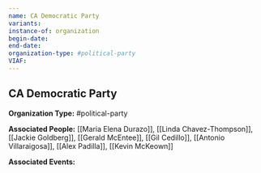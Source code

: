 ```yaml
---
name: CA Democratic Party
variants: 
instance-of: organization
begin-date: 
end-date: 
organization-type: #political-party
VIAF: 
---
```

## CA Democratic Party

**Organization Type:** #political-party

**Associated People:** [[Maria Elena Durazo]], [[Linda Chavez-Thompson]], [[Jackie Goldberg]], [[Gerald McEntee]], [[Gil Cedillo]], [[Antonio Villaraigosa]], [[Alex Padilla]], [[Kevin McKeown]]

**Associated Events:** 